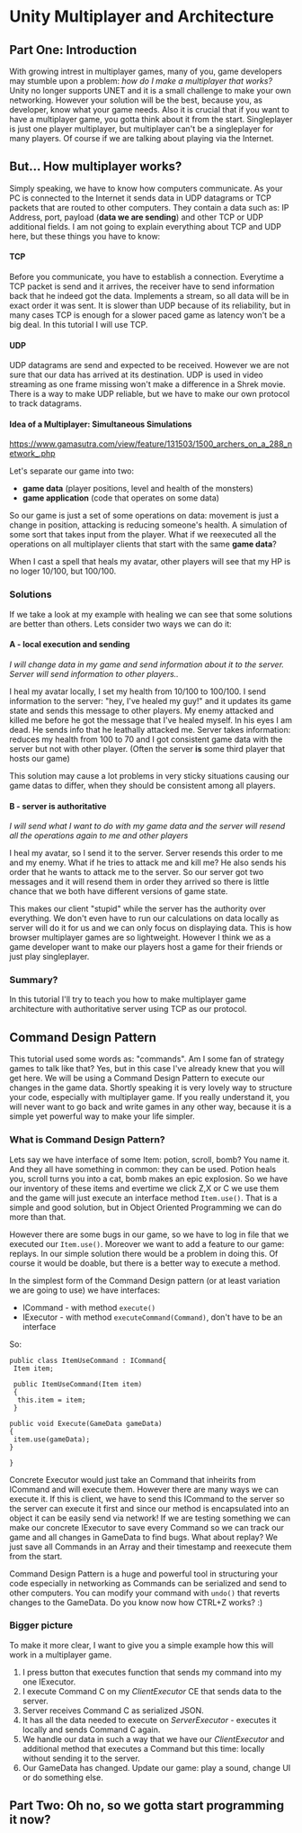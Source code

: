 # Unity Multiplayer and Architecture
## Part One: Introduction

With growing intrest in multiplayer games, many of you, game developers may stumble upon a problem: *how do I make a multiplayer that works?* Unity no longer supports UNET and it is a small challenge to make your own networking. However your solution will be the best, because you, as developer, know what your game needs. Also it is crucial that if you want to have a multiplayer game, you gotta think about it from the start. Singleplayer is just one player multiplayer, but multiplayer can't be a singleplayer for many players. Of course if we are talking about playing via the Internet.

## But... How multiplayer works?
Simply speaking, we have to know how computers communicate. As your PC is connected to the Internet it sends data in UDP datagrams or TCP packets that are routed to other computers. They contain a data such as: IP Address, port, payload (**data we are sending**) and other TCP or UDP additional fields. I am not going to explain everything about TCP and UDP here, but these things you have to know:

#### TCP

Before you communicate, you have to establish a connection. Everytime a TCP packet is send and it arrives, the receiver have to send information back that he indeed got the data. Implements a stream, so all data will be in exact order it was sent. It is slower than UDP because of its reliability, but in many cases TCP is enough for a slower paced game as latency won't be a big deal. In this tutorial I will use TCP. 

#### UDP

UDP datagrams are send and expected to be received. However we are not sure that our data has arrived at its destination. UDP is used in video streaming as one frame missing won't make a difference in a Shrek movie. There is a way to make UDP reliable, but we have to make our own protocol to track datagrams. 

#### Idea of a Multiplayer: Simultaneous Simulations

https://www.gamasutra.com/view/feature/131503/1500_archers_on_a_288_network_.php

Let's separate our game into two: 
- **game data** (player positions, level and health of the monsters) 
- **game application** (code that operates on some data)

So our game is just a set of some operations on data: movement is just a change in position, attacking is reducing someone's health. A simulation of some sort that takes input from the player. What if we reexecuted all the operations on all multiplayer clients that start with the same **game data**? 

When I cast a spell that heals my avatar, other players will see that my HP is no loger 10/100, but 100/100.

### Solutions

If we take a look at my example with healing we can see that some solutions are better than others. Lets consider two ways we can do it:

#### A - local execution and sending
*I will change data in my game and send information about it to the server. Server will send information to other players..*

I heal my avatar locally, I set my health from 10/100 to 100/100. I send information to the server: "hey, I've healed my guy!" and it updates its game state and sends this message to other players. My enemy attacked and killed me before he got the message that I've healed myself. In his eyes I am dead. He sends info that he leathally attacked me. Server takes information: reduces my health from 100 to 70 and I got consistent game data with the server but not with other player.
(Often the server **is** some third player that hosts our game) 

This solution may cause a lot problems in very sticky situations causing our game datas to differ, when they should be consistent among all players.
 
#### B - server is authoritative
*I will send what I want to do with my game data and the server will resend all the operations again to me and other players*

I heal my avatar, so I send it to the server. Server resends this order to me and my enemy. What if he tries to attack me and kill me? He also sends his order that he wants to attack me to the server. So our server got two messages and it will resend them in order they arrived so there is little chance that we both have different versions of game state.

This makes our client "stupid" while the server has the authority over everything. We don't even have to run our calculations on data locally as server will do it for us and we can only focus on displaying data. This is how browser multiplayer games are so lightweight. However I think we as a game developer want to make our players host a game for their friends or just play singleplayer.

### Summary?

In this tutorial I'll try to teach you how to make multiplayer game architecture with authoritative server using TCP as our protocol. 

## Command Design Pattern

This tutorial used some words as: "commands". Am I some fan of strategy games to talk like that? Yes, but in this case I've already knew that you will get here. We will be using a Command Design Pattern to execute our changes in the game data. Shortly speaking it is very lovely way to structure your code, especially with multiplayer game. If you really understand it, you will never want to go back and write games in any other way, because it is a simple yet powerful way to make your life simpler.

### What is Command Design Pattern?

Lets say we have interface of some Item: potion, scroll, bomb? You name it. And they all have something in common: they can be used. Potion heals you, scroll turns you into a cat, bomb makes an epic explosion. So we have our inventory of these items and evertime we click Z,X or C we use them and the game will just execute an interface method ``` Item.use() ```. That is a simple and good solution, but in Object Oriented Programming we can do more than that.

However there are some bugs in our game, so we have to log in file that we executed our ```Item.use()```. Moreover we want to add a feature to our game: replays. In our simple solution there would be a problem in doing this. Of course it would be doable, but there is a better way to execute a method.

In the simplest form of the Command Design pattern (or at least variation we are going to use) we have interfaces:

- ICommand - with method ```execute()```
- IExecutor - with method ```executeCommand(Command)```, don't have to be an interface

So: 
```
public class ItemUseCommand : ICommand{
 Item item;
 
 public ItemUseCommand(Item item)
 {
  this.item = item;
 }

public void Execute(GameData gameData)
{
 item.use(gameData); 
}

}
```

Concrete Executor would just take an Command that inheirits from ICommand and will execute them. However there are many ways we can execute it. If this is client, we have to send this ICommand to the server so the server can execute it first and since our method is encapsulated into an object it can be easily send via network! If we are testing something we can make our concrete IExecutor to save every Command so we can track our game and all changes in GameData to find bugs. What about replay? We just save all Commands in an Array and their timestamp and reexecute them from the start.

Command Design Pattern is a huge and powerful tool in structuring your code especially in networking as Commands can be serialized and send to other computers. You can modify your command with ```undo()``` that reverts changes to the GameData. Do you know now how CTRL+Z works? :)

### Bigger picture

To make it more clear, I want to give you a simple example how this will work in a multiplayer game.

1) I press button that executes function that sends my command into my one IExecutor.
2) I execute Command C on my *ClientExecutor* CE that sends data to the server.
3) Server receives Command C as serialized JSON.
4) It has all the data needed to execute on *ServerExecutor* - executes it locally and sends Command C again.
5) We handle our data in such a way that we have our *ClientExecutor* and additional method that executes a Command but this time: locally without sending it to the server.
6) Our GameData has changed. Update our game: play a sound, change UI or do something else.


## Part Two: Oh no, so we gotta start programming it now?






 

